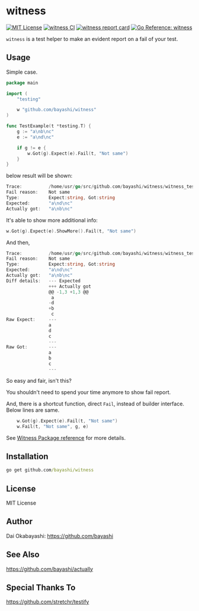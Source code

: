 # witness

<a href="https://github.com/bayashi/witness/blob/main/LICENSE" title="witness License"><img src="https://img.shields.io/badge/LICENSE-MIT-GREEN.png" alt="MIT License"></a>
<a href="https://github.com/bayashi/witness/actions" title="witness CI"><img src="https://github.com/bayashi/witness/workflows/main/badge.svg" alt="witness CI"></a>
<a href="https://goreportcard.com/report/github.com/bayashi/witness" title="witness report card" target="_blank"><img src="https://goreportcard.com/badge/github.com/bayashi/witness" alt="witness report card"></a>
<a href="https://pkg.go.dev/github.com/bayashi/witness" title="Go witness package reference" target="_blank"><img src="https://pkg.go.dev/badge/github.com/bayashi/witness.svg" alt="Go Reference: witness"></a>

`witness` is a test helper to make an evident report on a fail of your test.

## Usage

Simple case.

```go
package main

import (
    "testing"

    w "github.com/bayashi/witness"
)

func TestExample(t *testing.T) {
    g := "a\nb\nc"
    e := "a\nd\nc"

    if g != e {
        w.Got(g).Expect(e).Fail(t, "Not same")
    }
}
```

below result will be shown:

```go
Trace:          /home/usr/go/src/github.com/bayashi/witness/witness_test.go:14
Fail reason:    Not same
Type:           Expect:string, Got:string
Expected:       "a\nd\nc"
Actually got:   "a\nb\nc"
```

It's able to show more additional info:

```go
w.Got(g).Expect(e).ShowMore().Fail(t, "Not same")
```

And then,

```go
Trace:          /home/usr/go/src/github.com/bayashi/witness/witness_test.go:14
Fail reason:    Not same
Type:           Expect:string, Got:string
Expected:       "a\nd\nc"
Actually got:   "a\nb\nc"
Diff details:   --- Expected
                +++ Actually got
                @@ -1,3 +1,3 @@
                 a
                -d
                +b
                 c
Raw Expect:     ---
                a
                d
                c
                ---
Raw Got:        ---
                a
                b
                c
                ---
```

So easy and fair, isn't this?

You shouldn't need to spend your time anymore to show fail report.

And, there is a shortcut function, direct `Fail`, instead of builder interface. Below lines are same.

```go
    w.Got(g).Expect(e).Fail(t, "Not same")
    w.Fail(t, "Not same", g, e)
```

See [Witness Package reference](https://pkg.go.dev/github.com/bayashi/witness) for more details.

## Installation

```cmd
go get github.com/bayashi/witness
```

## License

MIT License

## Author

Dai Okabayashi: https://github.com/bayashi

## See Also

https://github.com/bayashi/actually

## Special Thanks To

https://github.com/stretchr/testify
